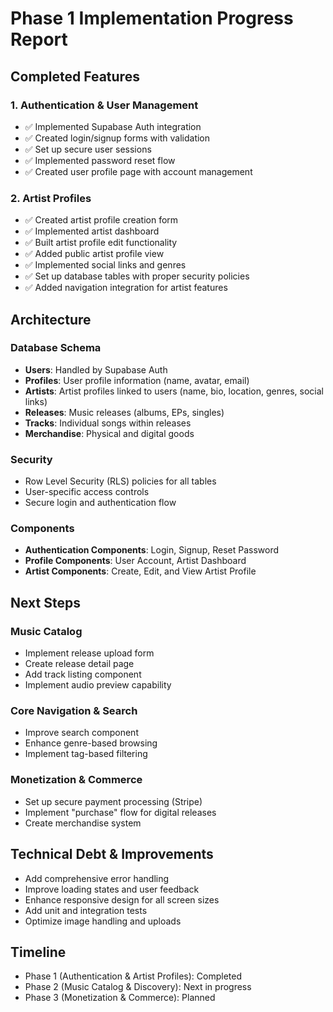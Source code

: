 # Phase 1 Implementation Progress Report

## Completed Features

### 1. Authentication & User Management
- ✅ Implemented Supabase Auth integration
- ✅ Created login/signup forms with validation
- ✅ Set up secure user sessions
- ✅ Implemented password reset flow
- ✅ Created user profile page with account management

### 2. Artist Profiles
- ✅ Created artist profile creation form
- ✅ Implemented artist dashboard
- ✅ Built artist profile edit functionality
- ✅ Added public artist profile view
- ✅ Implemented social links and genres
- ✅ Set up database tables with proper security policies
- ✅ Added navigation integration for artist features

## Architecture

### Database Schema
- **Users**: Handled by Supabase Auth
- **Profiles**: User profile information (name, avatar, email)
- **Artists**: Artist profiles linked to users (name, bio, location, genres, social links)
- **Releases**: Music releases (albums, EPs, singles)
- **Tracks**: Individual songs within releases
- **Merchandise**: Physical and digital goods

### Security
- Row Level Security (RLS) policies for all tables
- User-specific access controls
- Secure login and authentication flow

### Components
- **Authentication Components**: Login, Signup, Reset Password
- **Profile Components**: User Account, Artist Dashboard
- **Artist Components**: Create, Edit, and View Artist Profile

## Next Steps

### Music Catalog
- Implement release upload form
- Create release detail page
- Add track listing component
- Implement audio preview capability

### Core Navigation & Search
- Improve search component
- Enhance genre-based browsing
- Implement tag-based filtering

### Monetization & Commerce
- Set up secure payment processing (Stripe)
- Implement "purchase" flow for digital releases
- Create merchandise system

## Technical Debt & Improvements
- Add comprehensive error handling
- Improve loading states and user feedback
- Enhance responsive design for all screen sizes
- Add unit and integration tests
- Optimize image handling and uploads

## Timeline
- Phase 1 (Authentication & Artist Profiles): Completed
- Phase 2 (Music Catalog & Discovery): Next in progress
- Phase 3 (Monetization & Commerce): Planned 